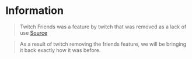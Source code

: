 # Information

> Twitch Friends was a feature by twitch that was removed as a lack of use
[Source](https://www.ginx.tv/en/twitch/twitch-friends-list-removed)

> As a result of twitch removing the friends feature, we will be bringing it back exactly how it was before.
